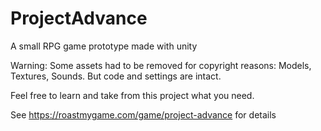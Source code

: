 # ProjectAdvance
A small RPG game prototype made with unity

Warning: Some assets had to be removed for copyright reasons: Models, Textures, Sounds. But code and settings are intact.

Feel free to learn and take from this project what you need.

See https://roastmygame.com/game/project-advance for details
